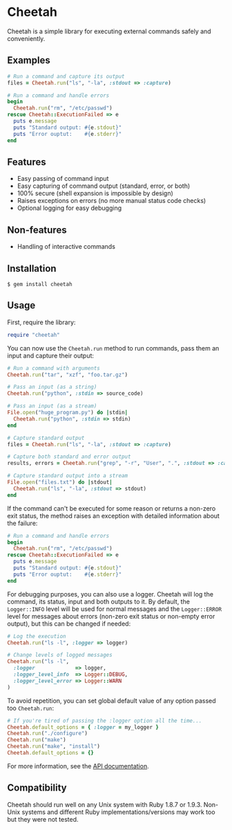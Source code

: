 Cheetah
=======

Cheetah is a simple library for executing external commands safely and conveniently.

Examples
--------

```ruby
# Run a command and capture its output
files = Cheetah.run("ls", "-la", :stdout => :capture)

# Run a command and handle errors
begin
  Cheetah.run("rm", "/etc/passwd")
rescue Cheetah::ExecutionFailed => e
  puts e.message
  puts "Standard output: #{e.stdout}"
  puts "Error ouptut:    #{e.stderr}"
end
```

Features
--------

  * Easy passing of command input
  * Easy capturing of command output (standard, error, or both)
  * 100% secure (shell expansion is impossible by design)
  * Raises exceptions on errors (no more manual status code checks)
  * Optional logging for easy debugging

Non-features
------------

  * Handling of interactive commands

Installation
------------

    $ gem install cheetah

Usage
-----

First, require the library:

```ruby
require "cheetah"
```

You can now use the `Cheetah.run` method to run commands, pass them an input and capture their output:

```ruby
# Run a command with arguments
Cheetah.run("tar", "xzf", "foo.tar.gz")

# Pass an input (as a string)
Cheetah.run("python", :stdin => source_code)

# Pass an input (as a stream)
File.open("huge_program.py") do |stdin|
  Cheetah.run("python", :stdin => stdin)
end

# Capture standard output
files = Cheetah.run("ls", "-la", :stdout => :capture)

# Capture both standard and error output
results, errors = Cheetah.run("grep", "-r", "User", ".", :stdout => :capture, :stderr => :capture)

# Capture standard output into a stream
File.open("files.txt") do |stdout|
  Cheetah.run("ls", "-la", :stdout => stdout)
end
```

If the command can't be executed for some reason or returns a non-zero exit status, the method raises an exception with detailed information about the failure:

```ruby
# Run a command and handle errors
begin
  Cheetah.run("rm", "/etc/passwd")
rescue Cheetah::ExecutionFailed => e
  puts e.message
  puts "Standard output: #{e.stdout}"
  puts "Error ouptut:    #{e.stderr}"
end
```

For debugging purposes, you can also use a logger. Cheetah will log the command, its status, input and both outputs to it. By default, the `Logger::INFO` level will be used for normal messages and the `Logger::ERROR` level for messages about errors (non-zero exit status or non-empty error output), but this can be changed if needed:

```ruby
# Log the execution
Cheetah.run("ls -l", :logger => logger)

# Change levels of logged messages
Cheetah.run("ls -l",
  :logger             => logger,
  :logger_level_info  => Logger::DEBUG,
  :logger_level_error => Logger::WARN
)
```

To avoid repetition, you can set global default value of any option passed too `Cheetah.run`:

```ruby
# If you're tired of passing the :logger option all the time...
Cheetah.default_options = { :logger = my_logger }
Cheetah.run("./configure")
Cheetah.run("make")
Cheetah.run("make", "install")
Cheetah.default_options = {}
```

For more information, see the [API documentation](http://rubydoc.info/github/openSUSE/cheetah/frames).

Compatibility
-------------

Cheetah should run well on any Unix system with Ruby 1.8.7 or 1.9.3. Non-Unix systems and different Ruby implementations/versions may work too but they were not tested.
